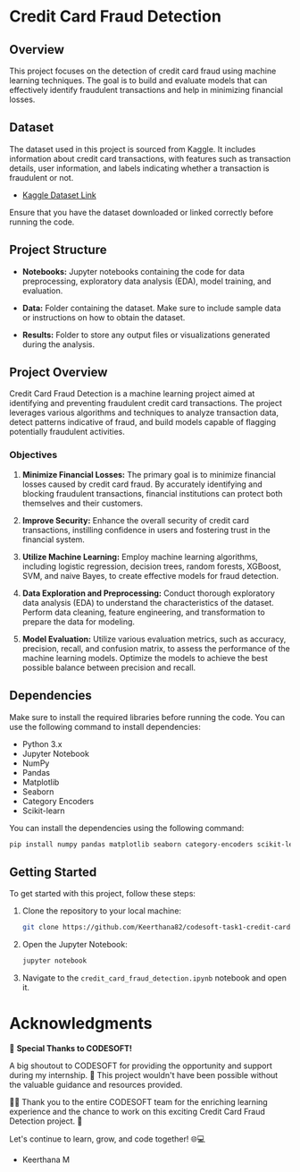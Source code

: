 # Credit Card Fraud Detection

## Overview

This project focuses on the detection of credit card fraud using machine learning techniques. The goal is to build and evaluate models that can effectively identify fraudulent transactions and help in minimizing financial losses.

## Dataset

The dataset used in this project is sourced from Kaggle. It includes information about credit card transactions, with features such as transaction details, user information, and labels indicating whether a transaction is fraudulent or not.

- [Kaggle Dataset Link](https://www.kaggle.com/datasets/kartik2112/fraud-detection)

Ensure that you have the dataset downloaded or linked correctly before running the code.

## Project Structure

- **Notebooks:** Jupyter notebooks containing the code for data preprocessing, exploratory data analysis (EDA), model training, and evaluation.

- **Data:** Folder containing the dataset. Make sure to include sample data or instructions on how to obtain the dataset.

- **Results:** Folder to store any output files or visualizations generated during the analysis.

## Project Overview

Credit Card Fraud Detection is a machine learning project aimed at identifying and preventing fraudulent credit card transactions. The project leverages various algorithms and techniques to analyze transaction data, detect patterns indicative of fraud, and build models capable of flagging potentially fraudulent activities.

### Objectives

1. **Minimize Financial Losses:** The primary goal is to minimize financial losses caused by credit card fraud. By accurately identifying and blocking fraudulent transactions, financial institutions can protect both themselves and their customers.

2. **Improve Security:** Enhance the overall security of credit card transactions, instilling confidence in users and fostering trust in the financial system.

3. **Utilize Machine Learning:** Employ machine learning algorithms, including logistic regression, decision trees, random forests, XGBoost, SVM, and naive Bayes, to create effective models for fraud detection.

4. **Data Exploration and Preprocessing:** Conduct thorough exploratory data analysis (EDA) to understand the characteristics of the dataset. Perform data cleaning, feature engineering, and transformation to prepare the data for modeling.

5. **Model Evaluation:** Utilize various evaluation metrics, such as accuracy, precision, recall, and confusion matrix, to assess the performance of the machine learning models. Optimize the models to achieve the best possible balance between precision and recall.


## Dependencies

Make sure to install the required libraries before running the code. You can use the following command to install dependencies:

- Python 3.x
- Jupyter Notebook
- NumPy
- Pandas
- Matplotlib
- Seaborn
- Category Encoders
- Scikit-learn

You can install the dependencies using the following command:

```bash
pip install numpy pandas matplotlib seaborn category-encoders scikit-learn
```

## Getting Started

To get started with this project, follow these steps:

1. Clone the repository to your local machine:

    ```bash
    git clone https://github.com/Keerthana82/codesoft-task1-credit-card-fraud-detection.git
    ```

2. Open the Jupyter Notebook:

    ```bash
    jupyter notebook
    ```

3. Navigate to the `credit_card_fraud_detection.ipynb` notebook and open it.

# Acknowledgments

🙌 **Special Thanks to CODESOFT!**

A big shoutout to CODESOFT for providing the opportunity and support during my internship. 🚀 This project wouldn't have been possible without the valuable guidance and resources provided.

👩‍💻 Thank you to the entire CODESOFT team for the enriching learning experience and the chance to work on this exciting Credit Card Fraud Detection project. 🌟

Let's continue to learn, grow, and code together! 🌐💻

- Keerthana M 


